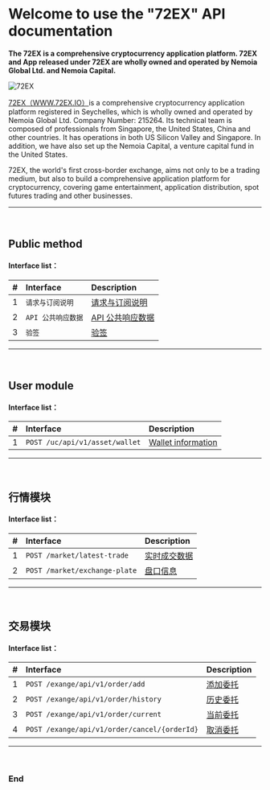 
# Welcome to use the "72EX" API documentation

**The 72EX is a comprehensive cryptocurrency application platform. 
72EX and App released under 72EX are wholly owned and operated by Nemoia Global Ltd. and Nemoia Capital.**


![72EX](https://www.72ex.io/logo.png "72EX")


[72EX（WWW.72EX.IO）](https://www.72ex.io)is a comprehensive cryptocurrency application platform registered in Seychelles, which is wholly owned and operated by Nemoia Global Ltd. Company Number: 215264. Its technical team is composed of professionals from Singapore, the United States, China and other countries. It has operations in both US Silicon Valley and Singapore. In addition, we have also set up the Nemoia Capital, a venture capital fund in the United States.

72EX, the world's first cross-border exchange, aims not only to be a trading medium, but also to build a comprehensive application platform for cryptocurrency, covering game entertainment, application distribution, spot futures trading and other businesses.


---
<br>







## Public method

#### Interface list：

|#      |Interface     |Description    |
|:---:  |:---    |:---     |
|1      |```请求与订阅说明```|[请求与订阅说明](./docs/en-us/common.md#请求与订阅说明)|
|2      |```API 公共响应数据```|[API 公共响应数据](./docs/en-us/common.md#api-公共响应数据)|
|3      |```验签```|[验签](./docs/en-us/common.md#验签)|


---
<br>



## User module

#### Interface list：

|#      |Interface     |Description    |
|:---:  |:---    |:---     |
|1      |```POST /uc/api/v1/asset/wallet```|[Wallet information](./docs/en-us/user.md#post-ucapiv1assetwallet-Wallet-information)|


---
<br>



## 行情模块

#### Interface list：

|#      |Interface     |Description    |
|:---:  |:---    |:---     |
|1      |```POST /market/latest-trade```|[实时成交数据](./docs/en-us/market.md#post-marketlatest-trade-实时成交数据)|
|2      |```POST /market/exchange-plate```|[盘口信息](./docs/en-us/market.md#post-marketexchange-plate-盘口信息)|

---
<br>



## 交易模块

#### Interface list：

|#      |Interface     |Description    |
|:---:  |:---    |:---     |
|1      |```POST /exange/api/v1/order/add```                |[添加委托](./docs/en-us/exchange.md#post-exangeapiv1orderadd-添加委托)|
|2      |```POST /exange/api/v1/order/history```            |[历史委托](./docs/en-us/exchange.md#post-exangeapiv1orderhistory-历史委托)|
|3      |```POST /exange/api/v1/order/current```            |[当前委托](./docs/en-us/exchange.md#post-exangeapiv1ordercurrent-当前委托)|
|4      |```POST /exange/api/v1/order/cancel/{orderId}```   |[取消委托](./docs/en-us/exchange.md#post-exangeapiv1ordercancelorderId-取消委托)|

---
<br>



### End